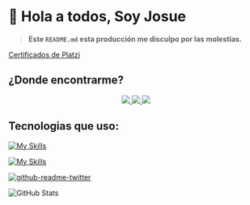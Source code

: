 # 👋 Hola a todos, Soy Josue

> **Este `README.md` esta producción me disculpo por las molestias.**

[Certificados de Platzi](https://josuesn1402-certificados.super.site)

## ¿Donde encontrarme?

<p align="center">
  <a href="https://twitter.com/josuesn1402">  
    <img src="https://skillicons.dev/icons?i=twitter" />
  </a>  
  <a href="https://www.instagram.com/josuesn1402/">  
    <img src="https://skillicons.dev/icons?i=instagram" />
  </a>  
  <a href="https://www.linkedin.com/in/josue-sanchez-nima/">  
    <img src="https://skillicons.dev/icons?i=linkedin" />
  </a>
</p>

## Tecnologias que uso:
[![My Skills](https://skillicons.dev/icons?i=git,html,css,js,sass,mysql,java)](https://skillicons.dev)

[![My Skills](https://skillicons.dev/icons?i=figma,vscode,ps)](https://skillicons.dev)

<p><a href="https://twitter.com/josuesn1402"><img src="https://github-readme-twitter.gazf.vercel.app/api?id=josuesn1402&amp;layout=wide" alt="github-readme-twitter"></a></p>

<p><img src="https://github-readme-stats.vercel.app/api?username=josueSN1402&amp;show_icons=true" alt="GitHub Stats"></p>
